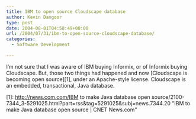 ```yaml
---
title: IBM to open source Cloudscape database
author: Kevin Dangoor
type: post
date: 2004-08-01T04:58:49+00:00
url: /2004/07/31/ibm-to-open-source-cloudscape-database/
categories:
  - Software Development

---
```

I&#8217;m not sure that I was aware of IBM buying Informix, or of Informix buying Cloudscape. But, those two things had happened and now [Cloudscape is becoming open source][1], under an Apache-style license. Cloudscape is an embedded, transactional, Java database.

 [1]: http://news.com.com/IBM to make Java database open source/2100-7344_3-5291025.html?part=rss&tag=5291025&subj=news.7344.20 "IBM to make Java database open source | CNET News.com"